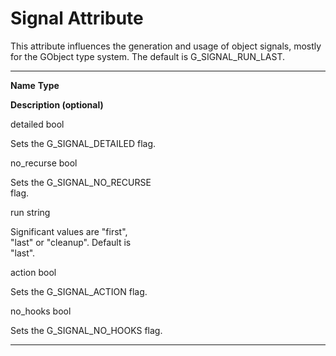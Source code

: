 

Signal Attribute
================

This attribute influences the generation and usage of object signals, mostly for the GObject type system. The default is G\_SIGNAL\_RUN\_LAST.

  ------------------------------------ ------------------------------------
  **Name**                             **Type**

  **Description (optional)**           

  detailed                             bool

  Sets the G\_SIGNAL\_DETAILED flag.   

  no\_recurse                          bool

  Sets the G\_SIGNAL\_NO\_RECURSE      
  flag.                                

  run                                  string

  Significant values are "first",      
  "last" or "cleanup". Default is      
  "last".                              

  action                               bool

  Sets the G\_SIGNAL\_ACTION flag.     

  no\_hooks                            bool

  Sets the G\_SIGNAL\_NO\_HOOKS flag.  
  ------------------------------------ ------------------------------------


